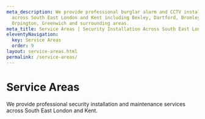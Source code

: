 ```yaml
---
meta_description: We provide professional burglar alarm and CCTV installation
  across South East London and Kent including Bexley, Dartford, Bromley,
  Orpington, Greenwich and surrounding areas.
meta_title: Service Areas | Security Installation Across South East London & Kent
eleventyNavigation:
  key: Service Areas
  order: 9
layout: service-areas.html
permalink: /service-areas/
---
```

# Service Areas

We provide professional security installation and maintenance services across South East London and Kent.
